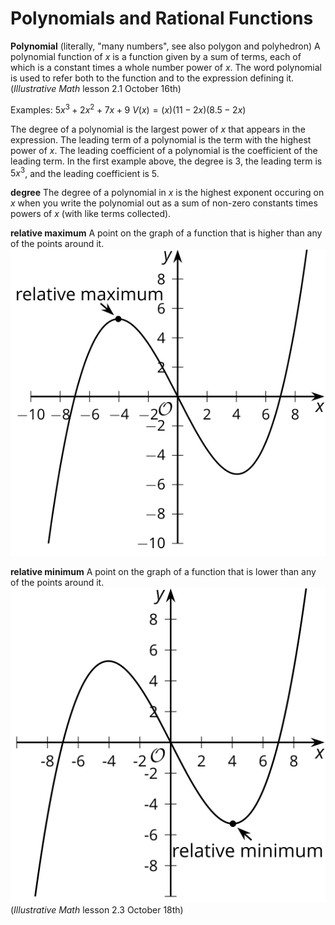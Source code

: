 # Polynomials and Rational Functions

**Polynomial** (literally, "many numbers", see also polygon and polyhedron)
A polynomial function of  $x$ is a function given by a sum of terms, each of which is a constant times a whole number power of $x$. The word polynomial is used to refer both to the function and to the expression defining it.
(*Illustrative Math* lesson 2.1 October 16th)

Examples:
$5x^3+2x^2+7x+9$
$V(x) = (x)(11-2x)(8.5 - 2x)$

The degree of a polynomial is the largest power of $x$ that appears in the expression. The leading term of a polynomial is the term with the highest power of $x$. The leading coefficient of a polynomial is the coefficient of the leading term. In the first example above, the degree is 3, the leading term is $5x^3$, and the leading coefficient is 5.

**degree**
The degree of a polynomial in $x$ is the highest exponent occuring on $x$ when you write the polynomial out as a sum of non-zero constants times powers of $x$ (with like terms collected).

**relative maximum**
A point on the graph of a function that is higher than any of the points around it.
![relative maximum](../graphics/relative-maximum.svg)

**relative minimum**
A point on the graph of a function that is lower than any of the points around it.
![relative minimum](../graphics/relative-minimum.svg)
(*Illustrative Math* lesson 2.3 October 18th)
